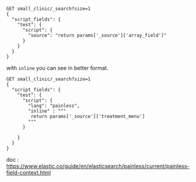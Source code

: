 
```
GET small_clinic/_search?size=1
{
  "script_fields": {
    "test": {
      "script": {
        "source": "return params['_source']['array_field']"
      }
    }
  }
}
```
with `inline` you can see in better format.

```
GET small_clinic/_search?size=1
{
  "script_fields": {
    "test": {
      "script": {
        "lang": "painless",
        "inline" : """
         return params['_source']['treatment_menu']
        """
      }
    
    }
  }
}
```

doc : https://www.elastic.co/guide/en/elasticsearch/painless/current/painless-field-context.html
